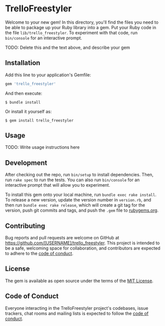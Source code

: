 # TrelloFreestyler

Welcome to your new gem! In this directory, you'll find the files you need to be able to package up your Ruby library into a gem. Put your Ruby code in the file `lib/trello_freestyler`. To experiment with that code, run `bin/console` for an interactive prompt.

TODO: Delete this and the text above, and describe your gem

## Installation

Add this line to your application's Gemfile:

```ruby
gem 'trello_freestyler'
```

And then execute:

    $ bundle install

Or install it yourself as:

    $ gem install trello_freestyler

## Usage

TODO: Write usage instructions here

## Development

After checking out the repo, run `bin/setup` to install dependencies. Then, run `rake spec` to run the tests. You can also run `bin/console` for an interactive prompt that will allow you to experiment.

To install this gem onto your local machine, run `bundle exec rake install`. To release a new version, update the version number in `version.rb`, and then run `bundle exec rake release`, which will create a git tag for the version, push git commits and tags, and push the `.gem` file to [rubygems.org](https://rubygems.org).

## Contributing

Bug reports and pull requests are welcome on GitHub at https://github.com/[USERNAME]/trello_freestyler. This project is intended to be a safe, welcoming space for collaboration, and contributors are expected to adhere to the [code of conduct](https://github.com/[USERNAME]/trello_freestyler/blob/master/CODE_OF_CONDUCT.md).


## License

The gem is available as open source under the terms of the [MIT License](https://opensource.org/licenses/MIT).

## Code of Conduct

Everyone interacting in the TrelloFreestyler project's codebases, issue trackers, chat rooms and mailing lists is expected to follow the [code of conduct](https://github.com/[USERNAME]/trello_freestyler/blob/master/CODE_OF_CONDUCT.md).
